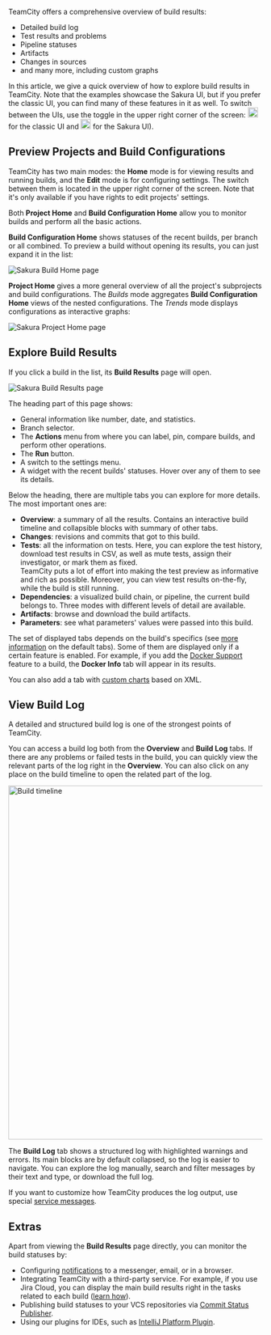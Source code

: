 [//]: # (title: View Build Results)
[//]: # (auxiliary-id: View Build Results)

TeamCity offers a comprehensive overview of build results:
* Detailed build log
* Test results and problems
* Pipeline statuses
* Artifacts
* Changes in sources
* and many more, including custom graphs

In this article, we give a quick overview of how to explore build results in TeamCity. Note that the examples showcase the Sakura UI, but if you prefer the classic UI, you can find many of these features in it as well. To switch between the UIs, use the toggle in the upper right corner of the screen: <img src="mammoth.png" alt="Switch to the classic UI" height="20" width="20"/> for the classic UI and <img src="magic-wand.png" alt="Switch to the Sakura UI" height="20" width="20"/> for the Sakura UI).

## Preview Projects and Build Configurations

TeamCity has two main modes: the __Home__ mode is for viewing results and running builds, and the __Edit__ mode is for configuring settings. The switch between them is located in the upper right corner of the screen. Note that it's only available if you have rights to edit projects' settings.

Both __Project Home__ and __Build Configuration Home__ allow you to monitor builds and perform all the basic actions.

__Build Configuration Home__ shows statuses of the recent builds, per branch or all combined. To preview a build without opening its results, you can just expand it in the list:

<img src="exp-build-home.png" alt="Sakura Build Home page"/>

__Project Home__ gives a more general overview of all the project's subprojects and build configurations. The _Builds_ mode aggregates __Build Configuration Home__ views of the nested configurations. The _Trends_ mode displays configurations as interactive graphs:

<img src="exp-project-home.png" alt="Sakura Project Home page"/>

## Explore Build Results

If you click a build in the list, its __Build Results__ page will open.

<img src="exp-build-details.png" alt="Sakura Build Results page"/>

The heading part of this page shows:
* General information like number, date, and statistics.
* Branch selector.
* The __Actions__ menu from where you can label, pin, compare builds, and perform other operations.
* The __Run__ button.
* A switch to the settings menu.
* A widget with the recent builds' statuses. Hover over any of them to see its details.

Below the heading, there are multiple tabs you can explore for more details. The most important ones are:
* __Overview__: a summary of all the results. Contains an interactive build timeline and collapsible blocks with summary of other tabs.
* __Changes__: revisions and commits that got to this build.
* __Tests__: all the information on tests. Here, you can explore the test history, download test results in CSV, as well as mute tests, assign their investigator, or mark them as fixed.  
  TeamCity puts a lot of effort into making the test preview as informative and rich as possible. Moreover, you can view test results on-the-fly, while the build is still running.
* __Dependencies__: a visualized build chain, or pipeline, the current build belongs to. Three modes with different levels of detail are available.
* __Artifacts__: browse and download the build artifacts.
* __Parameters__: see what parameters' values were passed into this build.

The set of displayed tabs depends on the build's specifics (see [more information](working-with-build-results.md) on the default tabs). Some of them are displayed only if a certain feature is enabled. For example, if you add the [Docker Support](docker-support.md) feature to a build, the __Docker Info__ tab will appear in its results.

You can also add a tab with [custom charts](custom-chart.md) based on XML.

## View Build Log

A detailed and structured build log is one of the strongest points of TeamCity.

You can access a build log both from the __Overview__ and __Build Log__ tabs. If there are any problems or failed tests in the build, you can quickly view the relevant parts of the log right in the __Overview__. You can also click on any place on the build timeline to open the related part of the log.

<img src="build-timeline.png" width="700" alt="Build timeline"/>

The __Build Log__ tab shows a structured log with highlighted warnings and errors. Its main blocks are by default collapsed, so the log is easier to navigate. You can explore the log manually, search and filter messages by their text and type, or download the full log.

If you want to customize how TeamCity produces the log output, use special [service messages](build-log.md#Customizing+Log+Output).

## Extras

Apart from viewing the __Build Results__ page directly, you can monitor the build statuses by:
* Configuring [notifications](notifications.md) to a messenger, email, or in a browser.
* Integrating TeamCity with a third-party service. For example, if you use Jira Cloud, you can display the main build results right in the tasks related to each build ([learn how](jira-cloud-integration.md)).
* Publishing build statuses to your VCS repositories via [Commit Status Publisher](commit-status-publisher.md).
* Using our plugins for IDEs, such as [IntelliJ Platform Plugin](intellij-platform-plugin.md).
